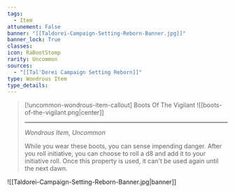 ```yaml
---
tags:
  - Item
attunement: False
banner: "[[Taldorei-Campaign-Setting-Reborn-Banner.jpg]]"
banner_lock: True
classes:
icon: RaBootStomp
rarity: Uncommon
sources:
  - "[[Tal'Dorei Campaign Setting Reborn]]"
type: Wondrous Item
type_details: 
---
```

>[!uncommon-wondrous-item-callout] Boots Of The Vigilant
>![[boots-of-the-vigilant.png|center]]
>
>---
>
>*Wondrous Item, Uncommon*
>
>While you wear these boots, you can sense impending danger. After you roll initiative, you can choose to roll a d8 and add it to your initiative roll. Once this property is used, it can't be used again until the next dawn.

![[Taldorei-Campaign-Setting-Reborn-Banner.jpg|banner]]
